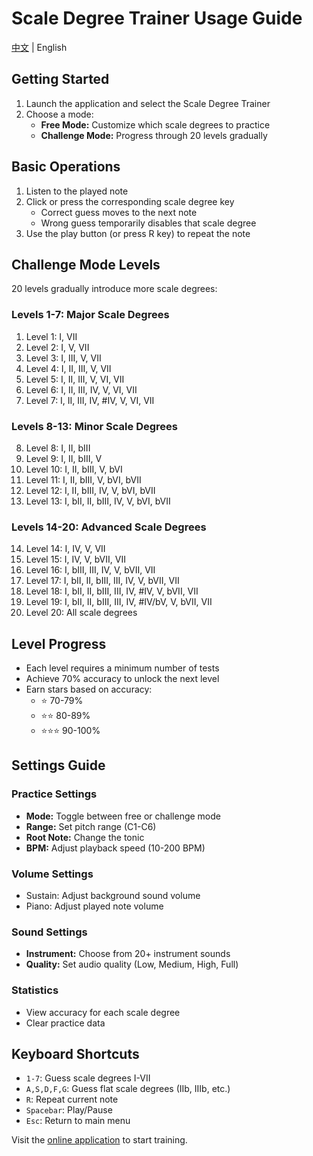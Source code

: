 # Scale Degree Trainer Usage Guide
[中文](/zh-cn/) | English
## Getting Started

1. Launch the application and select the Scale Degree Trainer
2. Choose a mode:
   - **Free Mode:** Customize which scale degrees to practice
   - **Challenge Mode:** Progress through 20 levels gradually

## Basic Operations

1. Listen to the played note
2. Click or press the corresponding scale degree key
   - Correct guess moves to the next note
   - Wrong guess temporarily disables that scale degree
3. Use the play button (or press R key) to repeat the note

## Challenge Mode Levels

20 levels gradually introduce more scale degrees:

### Levels 1-7: Major Scale Degrees
1. Level 1: I, VII
2. Level 2: I, V, VII
3. Level 3: I, III, V, VII
4. Level 4: I, II, III, V, VII
5. Level 5: I, II, III, V, VI, VII
6. Level 6: I, II, III, IV, V, VI, VII
7. Level 7: I, II, III, IV, #IV, V, VI, VII

### Levels 8-13: Minor Scale Degrees
8. Level 8: I, II, bIII
9. Level 9: I, II, bIII, V
10. Level 10: I, II, bIII, V, bVI
11. Level 11: I, II, bIII, V, bVI, bVII
12. Level 12: I, II, bIII, IV, V, bVI, bVII
13. Level 13: I, bII, II, bIII, IV, V, bVI, bVII

### Levels 14-20: Advanced Scale Degrees
14. Level 14: I, IV, V, VII
15. Level 15: I, IV, V, bVII, VII
16. Level 16: I, bIII, III, IV, V, bVII, VII
17. Level 17: I, bII, II, bIII, III, IV, V, bVII, VII
18. Level 18: I, bII, II, bIII, III, IV, #IV, V, bVII, VII
19. Level 19: I, bII, II, bIII, III, IV, #IV/bV, V, bVII, VII
20. Level 20: All scale degrees

## Level Progress

- Each level requires a minimum number of tests
- Achieve 70% accuracy to unlock the next level
- Earn stars based on accuracy:
  - ⭐ 70-79%
  - ⭐⭐ 80-89%
  - ⭐⭐⭐ 90-100%

## Settings Guide

### Practice Settings
- **Mode:** Toggle between free or challenge mode
- **Range:** Set pitch range (C1-C6)
- **Root Note:** Change the tonic
- **BPM:** Adjust playback speed (10-200 BPM)

### Volume Settings
- Sustain: Adjust background sound volume
- Piano: Adjust played note volume

### Sound Settings
- **Instrument:** Choose from 20+ instrument sounds
- **Quality:** Set audio quality (Low, Medium, High, Full)

### Statistics
- View accuracy for each scale degree
- Clear practice data

## Keyboard Shortcuts
- `1-7`: Guess scale degrees I-VII
- `A,S,D,F,G`: Guess flat scale degrees (IIb, IIIb, etc.)
- `R`: Repeat current note
- `Spacebar`: Play/Pause
- `Esc`: Return to main menu

Visit the [online application](https://musictrainer.barnman.cc) to start training. 